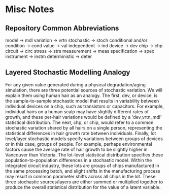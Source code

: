 # Misc Notes

## Repository Common Abbreviations

model -> mdl
variation -> vrtn
stochastic -> stoch
conditional and/or condition -> cond
value -> val
independent -> ind
device -> dev
chip -> chp
circuit -> circ
stress -> strs
measurement -> meas
specification -> spec
instrument -> instm
deterministic -> deter


## Layered Stochastic Modelling Analogy

For any given value generated during a physical degradation/aging simulation, there are three potential sources of
stochastic variation. We will explain them using human hair as an analogy. The first, dev, or device, is
the sample-to-sample stochastic model that results in variability between individual devices on a chip, such as
transistors or capacitors. For example, individual hairs on a human scalp may have slightly different rates of growth,
and these per-hair variations would be defined by a 'dev_vrtn_mdl' statistical distribution. The next, chp, or chip,
would refer to a common stochastic variation shared by all hairs on a single person, representing the statistical
differences in hair growth rate between individuals. Finally, lot level/layer stochastic models specify variations
between groups of devices or in this case, groups of people. For example, perhaps environmental factors cause the
average rate of hair growth to be slightly higher in Vancouver than Victoria. The lot-level statistical distribution
specifies these population-to-population differences in a stochastic model. Within the integrated circuit industry,
these lots are groups of chips manufactured in the same processing batch, and slight shifts in the manufacturing process
may result in common parameter shifts across all chips in the lot. These three stochastic sources/layers are either
summed or multiplied together to produce the overall statistical distribution for the value of a latent variable.
